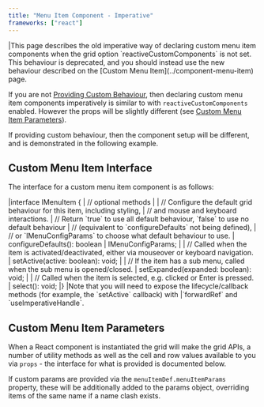 ```yaml
---
title: "Menu Item Component - Imperative"
frameworks: ["react"]
---
```


<warning>
|This page describes the old imperative way of declaring custom menu item components when the grid option `reactiveCustomComponents` is not set. This behaviour is deprecated, and you should instead use the new behaviour described on the [Custom Menu Item](../component-menu-item) page.
</warning>

If you are not [Providing Custom Behaviour](/component-menu-item/#providing-custom-behaviour), then declaring custom menu item components imperatively is similar to with `reactiveCustomComponents` enabled. However the props will be slightly different (see [Custom Menu Item Parameters](/component-menu-item-imperative-react/#custom-menu-item-parameters)).

If providing custom behaviour, then the component setup will be different, and is demonstrated in the following example.

<grid-example title='Menu Item Without Defaults' name='menu-item-without-defaults' type='mixed' options='{ "enterprise": true, "modules": ["clientside", "menu", "excel", "clipboard", "range"] }'></grid-example>

## Custom Menu Item Interface

The interface for a custom menu item component is as follows:

<snippet transform={false} language="ts">
|interface IMenuItem {
|    // optional methods
|
|    // Configure the default grid behaviour for this item, including styling,
|    // and mouse and keyboard interactions.
|    // Return `true` to use all default behaviour, `false` to use no default behaviour
|    // (equivalent to `configureDefaults` not being defined),
|    // or `IMenuConfigParams` to choose what default behaviour to use.
|    configureDefaults(): boolean | IMenuConfigParams;
|
|    // Called when the item is activated/deactivated, either via mouseover or keyboard navigation.
|    setActive(active: boolean): void;
|
|    // If the item has a sub menu, called when the sub menu is opened/closed.
|    setExpanded(expanded: boolean): void;
|
|    // Called when the item is selected, e.g. clicked or Enter is pressed.
|    select(): void;
|}
</snippet>

<note>
|Note that you will need to expose the lifecycle/callback methods (for example, the `setActive` callback) with
|`forwardRef` and `useImperativeHandle`.
</note>

## Custom Menu Item Parameters

When a React component is instantiated the grid will make the grid APIs, a number of utility methods as well as the cell and row values available to you via `props` - the interface for what is provided is documented below.

If custom params are provided via the `menuItemDef.menuItemParams` property, these will be additionally added to the params object, overriding items of the same name if a name clash exists.

<interface-documentation interfaceName='IMenuItemParams' ></interface-documentation>
